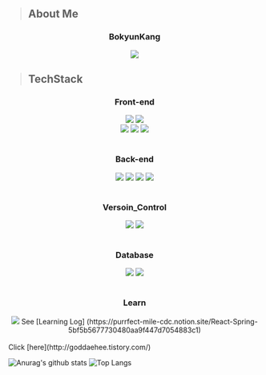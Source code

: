 > About Me 
> ------
<div align = "center">
    <h3 aplign  "center">BokyunKang</h3>
    <img src="https://img.shields.io/badge/NAVER-bk940204%40naver.com-green?style=for-the-badge&logoColor=black">
</div>   

  
> TechStack
> ---
<h3 align = "center">Front-end</h3>
<div align = "center"> 
    <img src="https://img.shields.io/badge/JAVASCIPT-F7DF1E?style=for-the-badge&logo=javascript&logoColor=black">
    <img src="https://img.shields.io/badge/-HTML5-%23E34F26?style=for-the-badge&logo=HTML5&logoColor=white">
</div>
<div align = "center"> 
    <img src="https://img.shields.io/badge/-CSS3-%231572B6?style=for-the-badge&logo=CSS3&logoColor=white">
    <img src="https://img.shields.io/badge/Jquery-0769AD?style=for-the-badge&logo=jquery&logoColor=white">
    <img src="https://img.shields.io/badge/BootStrap-7952B3?style=for-the-badge&logo=bootstrap&logoColor=white">
</div>
<br>


<h3 align = "center">Back-end</h3>
<div align = "center">
    <img src="https://img.shields.io/badge/JAVA-007396?style=for-the-badge&logo=Java&logoColor=white">
    <img src="https://img.shields.io/badge/JSP-007396?style=for-the-badge&logo=JSP&logoColor=white">
    <img src="https://img.shields.io/badge/SPRINGBOOT-6DB33F?style=for-the-badge&logo=springboot&logoColor=white">
    <img src="https://img.shields.io/badge/GRADLE-02303A?style=for-the-badge&logo=gradle&logoColor=white">
</div>
<br>

<h3 align = "center">Versoin_Control</h3>
<div align = "center">
    <img src="https://img.shields.io/badge/Git-F05032?style=for-the-badge&logo=git&logoColor=white">
    <img src="https://img.shields.io/badge/GitHub-181717?style=for-the-badge&logo=github&logoColor=white">
</div> 
<br>  

<h3 align = "center">Database</h3>
<div align = "center">
    <img src="https://img.shields.io/badge/Oracle-F80000?style=for-the-badge&logo=Oracle&logoColor=white">
    <img src="https://img.shields.io/badge/MySQL-4479A1?style=for-the-badge&logo=MySQL&logoColor=white">
</div>
<br>

<h3 align = "center">Learn</h3>
<div align = "center">
    <img src="https://img.shields.io/badge/-React-%2361DAFB?style=for-the-badge&logo=React&logoColor=black">
    See [Learning Log] (https://purrfect-mile-cdc.notion.site/React-Spring-5bf5b5677730480aa9f447d7054883c1)
    <br>
</div>
<br>
Click [here](http://goddaehee.tistory.com/)  


![Anurag's github stats](https://github-readme-stats.vercel.app/api?username=kangbokyun&show_icons=true&theme=tokyonight)
![Top Langs](https://github-readme-stats.vercel.app/api/top-langs/?username=kangbokyun&layout=compact&theme=tokyonight) 
